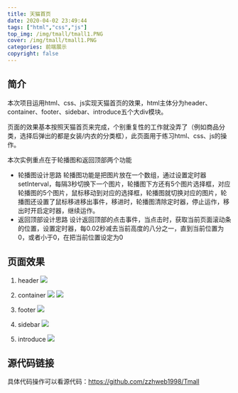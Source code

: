 ```yaml
---
title: 天猫首页
date: 2020-04-02 23:49:44
tags: ["html","css","js"]
top_img: /img/tmall/tmall1.PNG
cover: /img/tmall/tmall1.PNG
categories: 前端展示
copyright: false
---
```

## 简介
本次项目运用html、css、js实现天猫首页的效果，html主体分为header、container、footer、sidebar、introduce五个大div模块。

页面的效果基本按照天猫首页来完成，个别重复性的工作就没弄了（例如商品分类，选择后弹出的都是女装/内衣的分类框），此页面用于练习html、css、js的操作。

本次实例重点在于轮播图和返回顶部两个功能
- 轮播图设计思路
轮播图功能是把图片放在一个数组，通过设置定时器setInterval，每隔3秒切换下一个图片，轮播图下方还有5个图片选择框，对应轮播图的5个图片，鼠标移动到对应的选择框，轮播图就切换对应的图片，轮播图还设置了鼠标移进移出事件，移进时，轮播图清除定时器，停止运作，移出时开启定时器，继续运作。
- 返回顶部设计思路
设计返回顶部的点击事件，当点击时，获取当前页面滚动条的位置，设置定时器，每0.02秒减去当前高度的八分之一，直到当前位置为0，或者小于0，在把当前位置设定为0

## 页面效果
1. header
![](/img/tmall/tmall1.PNG)

2. container
![](/img/tmall/tmall2.1.PNG)
![](/img/tmall/tmall2.2.PNG)

3. footer
![](/img/tmall/tmall3.PNG)

4. sidebar
![](/img/tmall/tmall4.PNG)

5. introduce
![](/img/tmall/tmall5.PNG)

## 源代码链接
具体代码操作可以看源代码：https://github.com/zzhweb1998/Tmall
